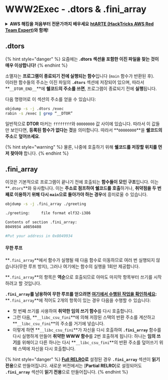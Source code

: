 # WWW2Exec - .dtors & .fini\_array

<details>

<summary><strong>AWS 해킹을 처음부터 전문가까지 배우세요</strong> <a href="https://training.hacktricks.xyz/courses/arte"><strong>htARTE (HackTricks AWS Red Team Expert)</strong></a><strong>와 함께!</strong></summary>

HackTricks를 지원하는 다른 방법:

* **회사가 HackTricks에 광고되길 원하거나** **HackTricks를 PDF로 다운로드**하고 싶다면 [**구독 요금제**](https://github.com/sponsors/carlospolop)를 확인하세요!
* [**공식 PEASS & HackTricks 스왜그**](https://peass.creator-spring.com)를 구매하세요
* [**The PEASS Family**](https://opensea.io/collection/the-peass-family)를 발견하세요, 당사의 독점 [**NFTs**](https://opensea.io/collection/the-peass-family) 컬렉션
* **💬 [**Discord 그룹**](https://discord.gg/hRep4RUj7f)에 가입하거나 [**텔레그램 그룹**](https://t.me/peass)에 가입하거나 **트위터** 🐦 [**@hacktricks\_live**](https://twitter.com/hacktricks\_live)**를 팔로우하세요.**
* **해킹 요령을 공유하려면 PR을** [**HackTricks**](https://github.com/carlospolop/hacktricks) **및** [**HackTricks Cloud**](https://github.com/carlospolop/hacktricks-cloud) **깃허브 저장소에 제출하세요.**

</details>

## .dtors

{% hint style="danger" %}
요즘에는 **.dtors 섹션을 포함한 이진 파일을 찾는 것이 매우 이상합니다!**
{% endhint %}

소멸자는 **프로그램이 종료되기 전에 실행되는 함수**입니다 (`main` 함수가 반환된 후).\
이러한 함수들의 주소는 이진 파일의 **`.dtors`** 섹션에 저장되어 있으며, 따라서 **`__DTOR_END__`**에 **쉘코드의 주소를 쓰면**, 프로그램이 종료되기 전에 **실행**됩니다.

다음 명령어로 이 섹션의 주소를 얻을 수 있습니다:
```bash
objdump -s -j .dtors /exec
rabin -s /exec | grep “__DTOR”
```
일반적으로 **DTOR** 마커는 `ffffffff`와 `00000000` 값 사이에 있습니다. 따라서 이 값들만 보인다면, **등록된 함수가 없다는 것**을 의미합니다. 따라서 **`00000000`**을 **쉘코드의 주소**로 **덮어쓰세요**.

{% hint style="warning" %}
물론, 나중에 호출하기 위해 **쉘코드를 저장할 위치를 먼저 찾아야** 합니다.
{% endhint %}

## **.fini\_array**

이것은 기본적으로 프로그램이 끝나기 전에 호출되는 **함수들이 모인 구조**입니다. 이는 **`.dtors`**와 유사합니다. 이는 **주소로 점프하여 쉘코드를 호출**하거나, **취약점을 두 번째로 이용하기 위해 다시 `main`으로 돌아가야 하는 경우**에 흥미로울 수 있습니다.
```bash
objdump -s -j .fini_array ./greeting

./greeting:     file format elf32-i386

Contents of section .fini_array:
8049934 a0850408

#Put your address in 0x8049934
```
#### 무한 루프

**`.fini_array`**에서 함수가 실행될 때 다음 함수로 이동하므로 여러 번 실행되지 않습니다(무한 루프 방지), 그러나 여기에는 함수의 실행을 1회만 제공합니다.

**`.fini_array`**의 항목은 **역순**으로 호출되므로 아마도 마지막 항목부터 쓰기를 시작하려고 할 것입니다.

**`.fini_array`**를 남용하여 무한 루프를 얻으려면 [**여기에서 수행된 작업을 확인하세요**](https://guyinatuxedo.github.io/17-stack\_pivot/insomnihack18\_onewrite/index.html)**:** **`.fini_array`**에 적어도 2개의 항목이 있는 경우 다음을 수행할 수 있습니다:

* 첫 번째 쓰기를 사용하여 **취약한 임의 쓰기 함수**를 다시 호출합니다.
* 그런 다음, **`__libc_csu_fini`**에 의해 저장된 스택의 반환 주소를 계산하고 **`__libc_csu_fini`**의 주소를 거기에 넣습니다.
* 이렇게 하면 **`__libc_csu_fini`**가 자신을 다시 호출하여 **`.fini_array`** 함수를 다시 실행하게 만들어 **취약한 WWW 함수**를 2번 호출하게 됩니다: 하나는 **임의 쓰기**를 위해이고 다른 하나는 다시 **`__libc_csu_fini`**의 반환 주소를 덮어쓰기 위해 스택에 자신을 다시 호출합니다.

{% hint style="danger" %}
[**Full RELRO**](../common-binary-protections-and-bypasses/relro.md)**로** 설정된 경우 **`.fini_array`** 섹션이 **읽기 전용**으로 만들어집니다.
새로운 버전에서는 [**Partial RELRO**]로 설정되어도 **`.fini_array`** 섹션이 **읽기 전용**으로 만들어집니다.
{% endhint %}
